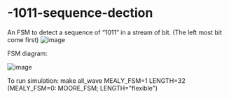 # -1011-sequence-dection
An FSM to detect a sequence of “1011” in a stream of bit. (The left most bit come first)
![image](https://github.com/user-attachments/assets/7a192583-f178-4a70-9578-54961ea707c5)

FSM diagram:


![image](https://github.com/user-attachments/assets/09af947b-a6ec-4ed0-b0bb-eedf87bc0e84)

To run simulation:
make all_wave MEALY_FSM=1 LENGTH=32 (MEALY_FSM=0: MOORE_FSM; LENGTH="flexible")
